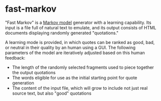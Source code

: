 # fast-markov

"Fast Markov" is a [Markov model](https://hackernoon.com/from-what-is-a-markov-model-to-here-is-how-markov-models-work-1ac5f4629b71) generator with a learning capability. Its input is a file full of natural text to emulate, and its output consists of HTML documents displaying randomly generated "quotations." 

A learning mode is provided, in which quotes can be ranked as good, bad, or neutral in their quality by an human using a GUI. The following parameters of the model are iteratively adjusted based on this human feedback:

* The length of the randomly selected fragments used to piece together the output quotations
* The words eligible for use as the initial starting point for quote generation
* The content of the input file, which will grow to include not just real source text, but also "good" quotations 
